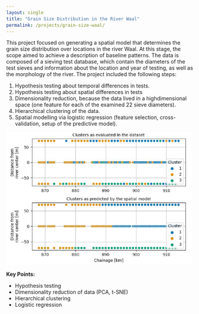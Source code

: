 ```yaml
---
layout: single
title: "Grain Size Distribution in the River Waal"
permalink: /projects/grain-size-waal/
---
```


This project focused on generating a spatial model that determines the grain size distribution over locations in the river Waal. At this stage, the scope aimed to achieve a description of baseline patterns. The data is composed of a sieving test database, which contain the diameters of the test sieves and information about the location and year of testing, as well as the morphology of the river. The project included the following steps:
1. Hypothesis testing about temporal differences in tests.
2. Hypothesis testing about spatial differences in tests
3. Dimensionality reduction, because the data lived in a highdimensional
space (one feature for each of the examined 22
sieve diameters).
4. Hierarchical clustering of the data.
5. Spatial modelling via logistic regression (feature selection,
cross-validation, setup of the predictive model).

<img src="/assets/river.png" alt="river" width="500"/>

**Key Points:**
- Hypothesis testing
- Dimensionality reduction of data (PCA, t-SNE)
- Hierarchical clustering
- Logistic regression